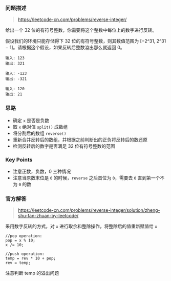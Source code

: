 ### 问题描述

> https://leetcode-cn.com/problems/reverse-integer/

给出一个 32 位的有符号整数，你需要将这个整数中每位上的数字进行反转。

假设我们的环境只能存储得下 32 位的有符号整数，则其数值范围为 [−2^31, 2^31 − 1]。请根据这个假设，如果反转后整数溢出那么就返回 0。

```
输入: 123
输出: 321

输入: -123
输出: -321

输入: 120
输出: 21
```

### 思路

* 确定 `x` 是否是负数
* 取 `x` 绝对值 `split()` 成数组
* 将分割后的数组 `reverse()`
* 重新合并反转后的数组，并根据之前判断出的正负将反转后的数还原
* 检测反转后的数字是否满足 32 位有符号整数的范围

### Key Points

* 注意正数，负数，0 三种情况
* 注意当原数末位是 `0` 的时候，`reverse` 之后首位为 `0`，需要去 `0` 直到第一个不为 `0` 的数

### 官方解答

> https://leetcode-cn.com/problems/reverse-integer/solution/zheng-shu-fan-zhuan-by-leetcode/

采用数字反转的方式，对 `x` 进行取余和整除操作，将整除后的值重新赋值给 `x`

```
//pop operation:
pop = x % 10;
x /= 10;

//push operation:
temp = rev * 10 + pop;
rev = temp;
```

注意判断 temp 的溢出问题